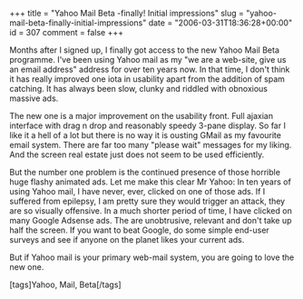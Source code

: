 +++
title = "Yahoo Mail Beta -finally! Initial impressions"
slug = "yahoo-mail-beta-finally-initial-impressions"
date = "2006-03-31T18:36:28+00:00"
id = 307
comment = false
+++

Months after I signed up, I finally got access to the new Yahoo Mail Beta programme. I've been using Yahoo mail as my "we are a web-site, give us an email address" address for over ten years now. In that time, I don't think it has really improved one iota in usability apart from the addition of spam catching. It has always been slow, clunky and riddled with obnoxious massive ads.

The new one is a major improvement on the usability front. Full ajaxian interface with drag n drop and reasonably speedy 3-pane display. So far I like it a hell of a lot but there is no way it is ousting GMail as my favourite email system. There are far too many "please wait" messages for my liking. And the screen real estate just does not seem to be used efficiently.

But the number one problem is the continued presence of those horrible huge flashy animated ads. Let me make this clear Mr Yahoo: In ten years of using Yahoo mail, I have never, ever, clicked on one of those ads. If I suffered from epilepsy, I am pretty sure they would trigger an attack, they are so visually  offensive. In a much shorter period of time, I have clicked on many Google Adsense ads. The are unobtrusive, relevant and don't take up half the screen. If you want to beat Google, do some simple end-user surveys and see if anyone on the planet likes your current ads.

But if Yahoo mail is your primary web-mail system, you are going to love the new one.

[tags]Yahoo, Mail, Beta[/tags]
